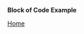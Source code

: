 **Block of Code Example**

<!DOCTYPE html>
<html>
<head>
<meta charset="UTF-8">
<title>Fizz Buzz</title>
<script>

function fizzbuzz() {
	var display = document.getElementById('display');
	var displayHTML = "";
	for (i = 0; i <= 100; i++) {
		for (i = 0; i <= 100; i++){
		//Multiple of 3 and 5 = "Fizzbuzz"
			if (i % 3 === 0 && i % 5 ===0){
					result = "Fizzbuzz";
		//Multiple of 3 = "Fizz"
	}	else if (i % 3 === 0){
					result = "Fizz" ;
		//Multiple of 5 = "Buzz"
	}	else if (i % 5 === 0){
					result = "Buzz" ;
		//Not multiple of 3 and 5 = i
	}	else {
				result = i ;
			}
		displayHTML += "<p>" + result + "</p>";
	}
}
display.innerHTML = displayHTML
}

</script>

</head>

<body onload="fizzbuzz()">
<div id="display">

</div>
</body>

</html>

[Home](https://github.com/corinnees/corinnestevens/blob/main/README.md)

